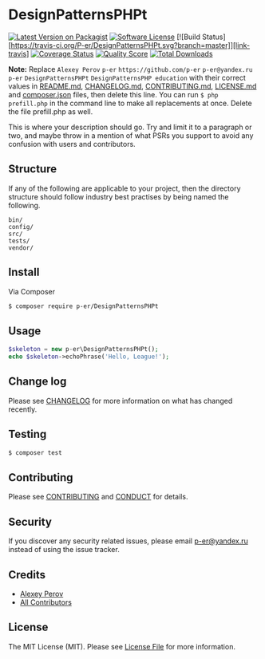# DesignPatternsPHPt

[![Latest Version on Packagist][ico-version]][link-packagist]
[![Software License][ico-license]](LICENSE.md)
[![Build Status][https://travis-ci.org/P-er/DesignPatternsPHPt.svg?branch=master]][link-travis]
[![Coverage Status][ico-scrutinizer]][link-scrutinizer]
[![Quality Score][ico-code-quality]][link-code-quality]
[![Total Downloads][ico-downloads]][link-downloads]

**Note:** Replace ```Alexey Perov``` ```p-er``` ```https://github.com/p-er``` ```p-er@yandex.ru``` ```p-er``` ```DesignPatternsPHPt``` ```DesignPatternsPHP education``` with their correct values in [README.md](README.md), [CHANGELOG.md](CHANGELOG.md), [CONTRIBUTING.md](CONTRIBUTING.md), [LICENSE.md](LICENSE.md) and [composer.json](composer.json) files, then delete this line. You can run `$ php prefill.php` in the command line to make all replacements at once. Delete the file prefill.php as well.

This is where your description should go. Try and limit it to a paragraph or two, and maybe throw in a mention of what
PSRs you support to avoid any confusion with users and contributors.

## Structure

If any of the following are applicable to your project, then the directory structure should follow industry best practises by being named the following.

```
bin/        
config/
src/
tests/
vendor/
```


## Install

Via Composer

``` bash
$ composer require p-er/DesignPatternsPHPt
```

## Usage

``` php
$skeleton = new p-er\DesignPatternsPHPt();
echo $skeleton->echoPhrase('Hello, League!');
```

## Change log

Please see [CHANGELOG](CHANGELOG.md) for more information on what has changed recently.

## Testing

``` bash
$ composer test
```

## Contributing

Please see [CONTRIBUTING](CONTRIBUTING.md) and [CONDUCT](CONDUCT.md) for details.

## Security

If you discover any security related issues, please email p-er@yandex.ru instead of using the issue tracker.

## Credits

- [Alexey Perov][link-author]
- [All Contributors][link-contributors]

## License

The MIT License (MIT). Please see [License File](LICENSE.md) for more information.

[ico-version]: https://img.shields.io/packagist/v/p-er/DesignPatternsPHPt.svg?style=flat-square
[ico-license]: https://img.shields.io/badge/license-MIT-brightgreen.svg?style=flat-square
[ico-travis]: https://img.shields.io/travis/p-er/DesignPatternsPHPt/master.svg?style=flat-square
[ico-scrutinizer]: https://img.shields.io/scrutinizer/coverage/g/p-er/DesignPatternsPHPt.svg?style=flat-square
[ico-code-quality]: https://img.shields.io/scrutinizer/g/p-er/DesignPatternsPHPt.svg?style=flat-square
[ico-downloads]: https://img.shields.io/packagist/dt/p-er/DesignPatternsPHPt.svg?style=flat-square

[link-packagist]: https://packagist.org/packages/p-er/DesignPatternsPHPt
[link-travis]: https://travis-ci.org/p-er/DesignPatternsPHPt
[link-scrutinizer]: https://scrutinizer-ci.com/g/p-er/DesignPatternsPHPt/code-structure
[link-code-quality]: https://scrutinizer-ci.com/g/p-er/DesignPatternsPHPt
[link-downloads]: https://packagist.org/packages/p-er/DesignPatternsPHPt
[link-author]: https://github.com/p-er
[link-contributors]: ../../contributors
